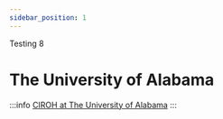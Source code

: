 ```yaml
---
sidebar_position: 1
---
```

Testing 8

# The University of Alabama

:::info
<a href="https://ciroh.ua.edu">CIROH at The University of Alabama</a>
:::

